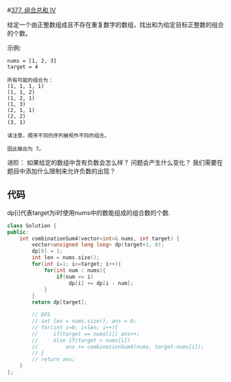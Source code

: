 #[377. 组合总和 Ⅳ](https://leetcode-cn.com/problems/combination-sum-iv/)

给定一个由正整数组成且不存在重复数字的数组，找出和为给定目标正整数的组合的个数。

示例:

    nums = [1, 2, 3]
    target = 4

    所有可能的组合为：
    (1, 1, 1, 1)
    (1, 1, 2)
    (1, 2, 1)
    (1, 3)
    (2, 1, 1)
    (2, 2)
    (3, 1)

    请注意，顺序不同的序列被视作不同的组合。

    因此输出为 7。
进阶：
如果给定的数组中含有负数会怎么样？
问题会产生什么变化？
我们需要在题目中添加什么限制来允许负数的出现？

## 代码

dp[i]代表target为i时使用nums中的数能组成的组合数的个数.

```c++
class Solution {
public:
    int combinationSum4(vector<int>& nums, int target) {
        vector<unsigned long long> dp(target+1, 0);
        dp[0] = 1;
        int len = nums.size();
        for(int i=1; i<=target; i++){
            for(int num : nums){
                if(num <= i)
                    dp[i] += dp[i - num];
            }
        }
        return dp[target];

        // DFS
        // int len = nums.size(), ans = 0;
        // for(int i=0; i<len; i++){
        //     if(target == nums[i]) ans++;
        //     else if(target > nums[i])
        //         ans += combinationSum4(nums, target-nums[i]);
        // }
        // return ans;
    }
};
```
